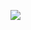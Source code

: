 [![](https://github.com/fiji/ToAST/actions/workflows/build-main.yml/badge.svg)](https://github.com/fiji/ToAST/actions/workflows/build-main.yml)

